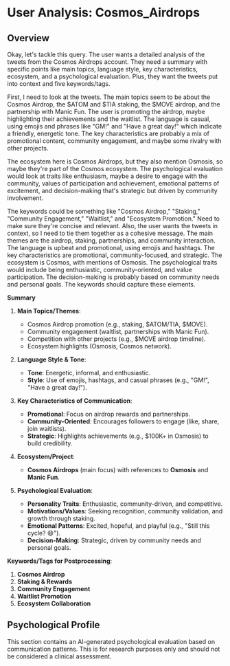 # User Analysis: Cosmos_Airdrops

## Overview

<think>
Okay, let's tackle this query. The user wants a detailed analysis of the tweets from the Cosmos Airdrops account. They need a summary with specific points like main topics, language style, key characteristics, ecosystem, and a psychological evaluation. Plus, they want the tweets put into context and five keywords/tags.

First, I need to look at the tweets. The main topics seem to be about the Cosmos Airdrop, the $ATOM and $TIA staking, the $MOVE airdrop, and the partnership with Manic Fun. The user is promoting the airdrop, maybe highlighting their achievements and the waitlist. The language is casual, using emojis and phrases like "GM!" and "Have a great day!" which indicate a friendly, energetic tone. The key characteristics are probably a mix of promotional content, community engagement, and maybe some rivalry with other projects.

The ecosystem here is Cosmos Airdrops, but they also mention Osmosis, so maybe they're part of the Cosmos ecosystem. The psychological evaluation would look at traits like enthusiasm, maybe a desire to engage with the community, values of participation and achievement, emotional patterns of excitement, and decision-making that's strategic but driven by community involvement.

The keywords could be something like "Cosmos Airdrop," "Staking," "Community Engagement," "Waitlist," and "Ecosystem Promotion." Need to make sure they're concise and relevant. Also, the user wants the tweets in context, so I need to tie them together as a cohesive message. The main themes are the airdrop, staking, partnerships, and community interaction. The language is upbeat and promotional, using emojis and hashtags. The key characteristics are promotional, community-focused, and strategic. The ecosystem is Cosmos, with mentions of Osmosis. The psychological traits would include being enthusiastic, community-oriented, and value participation. The decision-making is probably based on community needs and personal goals. The keywords should capture these elements.
</think>

**Summary**  
1. **Main Topics/Themes**:  
   - Cosmos Airdrop promotion (e.g., staking, $ATOM/TIA, $MOVE).  
   - Community engagement (waitlist, partnerships with Manic Fun).  
   - Competition with other projects (e.g., $MOVE airdrop timeline).  
   - Ecosystem highlights (Osmosis, Cosmos network).  

2. **Language Style & Tone**:  
   - **Tone**: Energetic, informal, and enthusiastic.  
   - **Style**: Use of emojis, hashtags, and casual phrases (e.g., "GM!", "Have a great day!").  

3. **Key Characteristics of Communication**:  
   - **Promotional**: Focus on airdrop rewards and partnerships.  
   - **Community-Oriented**: Encourages followers to engage (like, share, join waitlists).  
   - **Strategic**: Highlights achievements (e.g., $100K+ in Osmosis) to build credibility.  

4. **Ecosystem/Project**:  
   - **Cosmos Airdrops** (main focus) with references to **Osmosis** and **Manic Fun**.  

5. **Psychological Evaluation**:  
   - **Personality Traits**: Enthusiastic, community-driven, and competitive.  
   - **Motivations/Values**: Seeking recognition, community validation, and growth through staking.  
   - **Emotional Patterns**: Excited, hopeful, and playful (e.g., "Still this cycle? 😄").  
   - **Decision-Making**: Strategic, driven by community needs and personal goals.  

**Keywords/Tags for Postprocessing**:  
1. **Cosmos Airdrop**  
2. **Staking & Rewards**  
3. **Community Engagement**  
4. **Waitlist Promotion**  
5. **Ecosystem Collaboration**

## Psychological Profile

This section contains an AI-generated psychological evaluation based on communication patterns. This is for research purposes only and should not be considered a clinical assessment.